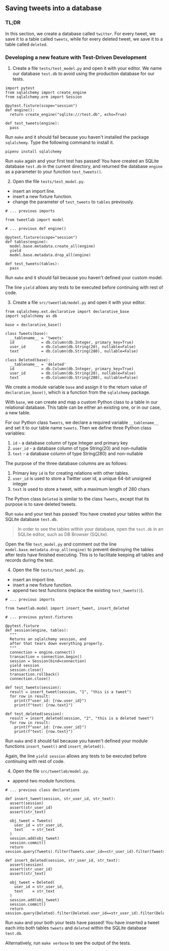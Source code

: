 ## Saving tweets into a database

### TL;DR

In this section, we create a database called `twitter`. For every tweet, we save it to a table called `tweets`, while for every deleted tweet, we save it to a table called `deleted`.

### Developing a new feature with Test-Driven Development

1. Create a file `tests/test_model.py` and open it with your editor. We name our database `test.db` to avoid using the production database for our tests.

```
import pytest
from sqlalchemy import create_engine
from sqlalchemy.orm import Session

@pytest.fixture(scope="session")
def engine():
  return create_engine("sqlite:///test.db", echo=True)

def test_tweets(engine):
  pass
```

Run `make` and it should fail because you haven't installed the package `sqlalchemy`. Type the following command to install it.

```
pipenv install sqlalchemy
```

Run `make` again and your first test has passed! You have created an SQLite database `test.db` in the current directory, and returned the database `engine` as a parameter to your function `test_tweets()`.

2. Open the file `tests/test_model.py`.

* insert an import line.
* insert a new fixture function.
* change the parameter of `test_tweets` to `tables` previously.

```
# ... previous imports

from tweetlab import model

# ... previous def engine()

@pytest.fixture(scope="session")
def tables(engine):
  model.base.metadata.create_all(engine)
  yield
  model.base.metadata.drop_all(engine)

def test_tweets(tables):
  pass
```

Run `make` and it should fail because you haven't defined your custom model.

The line `yield` allows any tests to be executed before continuing with rest of code.

3. Create a file `src/tweetlab/model.py` and open it with your editor.

```
from sqlalchemy.ext.declarative import declarative_base
import sqlalchemy as db

base = declarative_base()

class Tweets(base):
  __tablename__ = 'tweets'
  id            = db.Column(db.Integer, primary_key=True)
  user_id       = db.Column(db.String(20), nullable=False)
  text          = db.Column(db.String(280), nullable=False)

class Deleted(base):
  __tablename__ = 'deleted'
  id            = db.Column(db.Integer, primary_key=True)
  user_id       = db.Column(db.String(20), nullable=False)
  text          = db.Column(db.String(280), nullable=False)
```

We create a module variable `base` and assign it to the return value of `declaration_base()`, which is a function from the `sqlalchemy` package.

With `base`, we can create and map a custom Python class to a table in our relational database. This table can be either an existing one, or in our case, a new table.

For our Python class `Tweets`, we declare a required variable `__tablename__` and set it to our table name `tweets`. Then we define three Python class variables:
1. `id` - a database column of type Integer and primary key
2. `user_id` - a database column of type String(20) and non-nullable
3. `text` - a database column of type String(280) and non-nullable

The purpose of the three database columns are as follows:
1. Primary key `id` is for creating relations with other tables.
2. `user_id` is used to store a Twitter user id, a unique 64-bit unsigned integer
3. `text` is used to store a tweet, with a maximum length of 280 chars

The Python class `Deleted` is similar to the class `Tweets`, except that its purpose is to save deleted tweets.

Run `make` and your test has passed! You have created your tables within the SQLite database `test.db`.

> In order to see the tables within your database, open the `test.db` in an SQLite editor, such as DB Browser (SQLite).

Open the file `test_model.py` and comment out the line `model.base.metadata.drop_all(engine)` to prevent destroying the tables after tests have finished executing. This is to facilitate keeping all tables and records during the test.

4. Open the file `tests/test_model.py`.

* insert an import line.
* insert a new fixture function.
* append two test functions (replace the existing `test_tweets()`).

```
# ... previous imports

from tweetlab.model import insert_tweet, insert_deleted

# ... previous pytest.fixtures

@pytest.fixture
def session(engine, tables):
  """
  Returns an sqlalchemy session, and 
  after that tears down everything properly.
  """
  connection = engine.connect()
  transaction = connection.begin()
  session = Session(bind=connection)
  yield session
  session.close()
  transaction.rollback()
  connection.close()

def test_tweets(session):
  result = insert_tweet(session, "1", "this is a tweet")
  for row in result:
    print(f"user_id: {row.user_id}")
    print(f"text: {row.text}")

def test_deleted(session):
  result = insert_deleted(session, "2", "this is a deleted tweet")
  for row in result:
    print(f"user_id: {row.user_id}")
    print(f"text: {row.text}")
```

Run `make` and it should fail because you haven't defined your module functions `insert_tweet()` and `insert_deleted()`.

Again, the line `yield session` allows any tests to be executed before continuing with rest of code.

4. Open the file `src/tweetlab/model.py`.

* append two module functions.

```
# ... previous class declarations

def insert_tweet(session, str_user_id, str_text):
  assert(session)
  assert(str_user_id)
  assert(str_text)

  obj_tweet = Tweets(
    user_id = str_user_id, 
    text    = str_text
  )
  session.add(obj_tweet)
  session.commit()
  return session.query(Tweets).filter(Tweets.user_id==str_user_id).filter(Tweets.text==str_text)

def insert_deleted(session, str_user_id, str_text):
  assert(session)
  assert(str_user_id)
  assert(str_text)

  obj_tweet = Deleted(
    user_id = str_user_id, 
    text    = str_text
  )
  session.add(obj_tweet)
  session.commit()
  return session.query(Deleted).filter(Deleted.user_id==str_user_id).filter(Deleted.text==str_text)
```

Run `make` and your both your tests have passed! You have inserted a tweet each into both tables `tweets` and `deleted` within the SQLite database `test.db`.

Alternatively, run `make verbose` to see the output of the tests.
